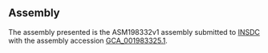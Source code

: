 

Assembly
--------

The assembly presented is the ASM198332v1 assembly submitted to
[INSDC](http://www.insdc.org) with the assembly accession
[GCA\_001983325.1](http://www.ebi.ac.uk/ena/data/view/GCA_001983325.1).

